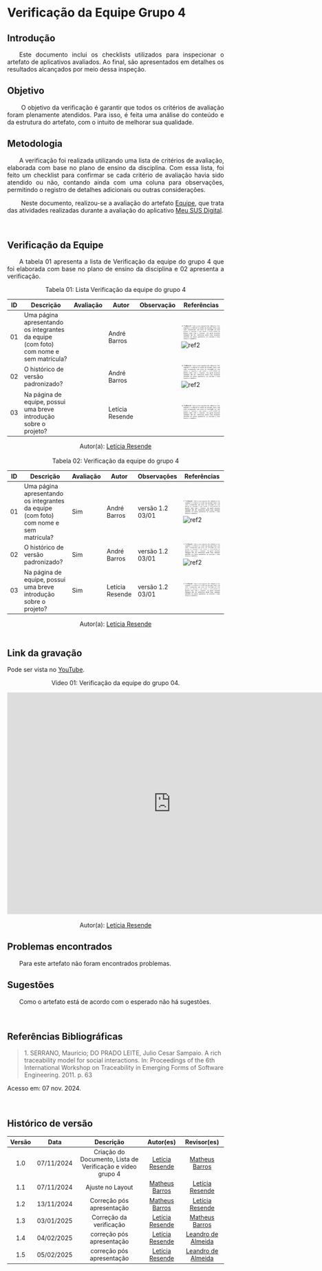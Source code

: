 # Verificação da Equipe Grupo 4

## Introdução 
<p align="justify">&emsp;&emsp;Este documento inclui os checklists utilizados para inspecionar o artefato de aplicativos avaliados. Ao final, são apresentados em detalhes os resultados alcançados por meio dessa inspeção.</p>

## Objetivo

<p align="justify">
&emsp;&emsp; O objetivo da verificação é garantir que todos os critérios de avaliação foram plenamente atendidos. Para isso, é feita uma análise do conteúdo e da estrutura do artefato, com o intuito de melhorar sua qualidade.
</p>

## Metodologia
<p align="justify">
&emsp;&emsp;A verificação foi realizada utilizando uma lista de critérios de avaliação, elaborada com base no plano de ensino da disciplina. Com essa lista, foi feito um checklist para confirmar se cada critério de avaliação havia sido atendido ou não, contando ainda com uma coluna para observações, permitindo o registro de detalhes adicionais ou outras considerações.</p>

<p align="justify">
&emsp;&emsp; Neste documento, realizou-se a avaliação do artefato <a href="https://requisitos-de-software.github.io/2024.2-MeuSUSDigital/" target = "_blank">Equipe</a>, que trata das atividades realizadas durante a avaliação do aplicativo <a href="https://play.google.com/store/apps/details?id=br.gov.datasus.cnsdigital&hl=pt_BR" target = "_blank">Meu SUS Digital</a>.
</p>

<br>

## Verificação da Equipe 


<p align="justify">
&emsp;&emsp;A tabela 01 apresenta a lista de  Verificação da equipe do grupo 4 que foi elaborada com base no plano de ensino da disciplina e 02 apresenta a verificação.
</p>
<center>Tabela 01: Lista Verificação da equipe do grupo 4</center>

| **ID** | **Descrição**  |**Avaliação**|**Autor**| **Observação**|**Referências**|
|--------|----------------|-------------|---------|---------------|---------------|
| 01   |Uma página apresentando os integrantes da equipe (com foto) com nome e sem matrícula? | | André Barros | | ![ref1](../../assets/nfrvvee.png) ![ref2](https://github.com/user-attachments/assets/c3d0957e-1071-4c0e-942b-81bcab4d888b) |
| 02   | O histórico de versão padronizado? | | André Barros | | ![ref1](../../assets/nfrvvee.png) ![ref2](https://github.com/user-attachments/assets/328ea018-6cd7-40fb-81c7-6a6d47483e4a) |
| 03   | Na página de equipe, possui uma breve introdução sobre o projeto?| | Letícia Resende |  | ![ref1](../../assets/nfrvvee.png)|

<center>
 Autor(a): <a href="https://github.com/LeticiaResende23" target = "_blank">Letícia Resende</a></h6>
</center>

<br>

<center>Tabela 02: Verificação da equipe do grupo 4</center>

| **ID** | **Descrição**  | **Avaliação** |**Autor**| **Observações** | **Referências** |
|--------|----------------|---------------|--|----------------|-----------------------|
| 01   |Uma página apresentando os integrantes da equipe (com foto) com nome e sem matrícula? | Sim | André Barros| versão 1.2 03/01  | ![ref1](../../assets/nfrvvee.png)  ![ref2](https://github.com/user-attachments/assets/c3d0957e-1071-4c0e-942b-81bcab4d888b)|
| 02   | O histórico de versão padronizado?    | Sim | André Barros | versão 1.2 03/01  | ![ref1](../../assets/nfrvvee.png)  ![ref2](https://github.com/user-attachments/assets/328ea018-6cd7-40fb-81c7-6a6d47483e4a)|
| 03   | Na página de equipe, possui uma breve introdução sobre o projeto?| Sim | Letícia Resende | versão 1.2 03/01  | ![ref1](../../assets/nfrvvee.png) |

<center>
 Autor(a): <a href="https://github.com/LeticiaResende23" target = "_blank">Letícia Resende</a></h6>
</center>
<br>

## Link da gravação
Pode ser vista no [YouTube](https://youtu.be/oiR9VLdVYHI).</p>
<center>
<p>Vídeo 01: Verificação da equipe do grupo 04.</p>
</center>

<center>
<iframe width="760" height="515" src="https://www.youtube.com/embed/gU-yurwkynU?si=0RSXSIUdM40uqZe8" title="YouTube video player" frameborder="0" allow="accelerometer; autoplay; clipboard-write; encrypted-media; gyroscope; picture-in-picture; web-share" referrerpolicy="strict-origin-when-cross-origin" allowfullscreen></iframe>

Autor(a): <a href="https://github.com/LeticiaResende23">Letícia Resende</a>
</center>

## Problemas encontrados
<p align="justify">&emsp;&emsp;Para este artefato não foram encontrados problemas.</p>

## Sugestões
<p align="justify">&emsp;&emsp;Como o artefato está de acordo com o esperado não há sugestões.</p>

<br>

## Referências Bibliográficas

> <p id="1">1. SERRANO, Maurício; DO PRADO LEITE, Julio Cesar Sampaio. A rich traceability model for social interactions. In: Proceedings of the 6th International Workshop on Traceability in Emerging Forms of Software Engineering. 2011. p. 63
   Acesso em: 07 nov. 2024.
</p>

<br>

## Histórico de versão


| Versão |    Data    |      Descrição       |  Autor(es) | Revisor(es) |
| :----: | :--------: | :------------------: | :-----: | :-----: |
|  1.0   | 07/11/2024 | Criação do Documento, Lista de Verificação e vídeo grupo 4 |  [Letícia Resende](https://github.com/LeticiaResende23) |  [Matheus Barros](https://github.com/Ninja-Haiyai) |
|  1.1   | 07/11/2024 | Ajuste no Layout |  [Matheus Barros](https://github.com/Ninja-Haiyai) | [Letícia Resende](https://github.com/LeticiaResende23)|
|  1.2   | 13/11/2024 | Correção pós apresentação |  [Matheus Barros](https://github.com/Ninja-Haiyai) | [Letícia Resende](https://github.com/LeticiaResende23)|
|  1.3   | 03/01/2025 | Correção da verificação | [Letícia Resende](https://github.com/LeticiaResende23) |[Matheus Barros](https://github.com/Ninja-Haiyai) |
|  1.4   | 04/02/2025 | correção pós apresentação| [Letícia Resende](https://github.com/LeticiaResende23) | [Leandro de Almeida](https://github.com/leomitx10) |
|  1.5   | 05/02/2025 | correção pós apresentação| [Letícia Resende](https://github.com/LeticiaResende23) | [Leandro de Almeida](https://github.com/leomitx10) |